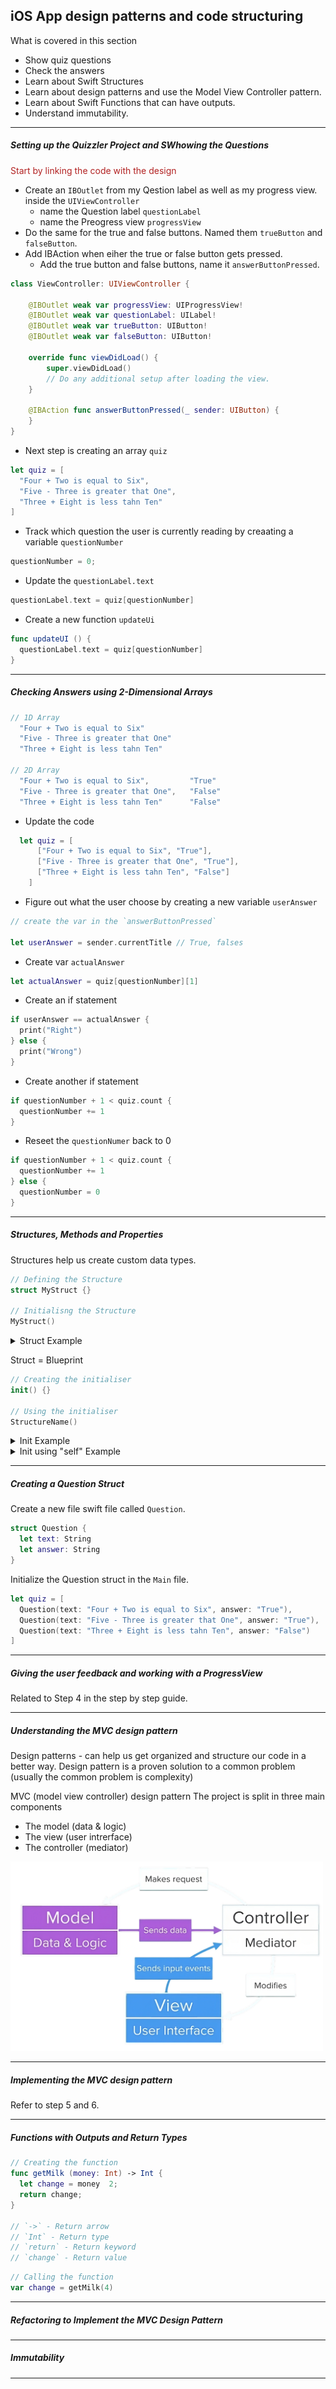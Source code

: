 <h2>iOS App design patterns and code structuring</h2>

What is covered in this section

- Show quiz questions
- Check the answers
- Learn about Swift Structures
- Learn about design patterns and use the Model View Controller pattern.
- Learn about Swift Functions that can have outputs.
- Understand immutability.

---

<h5>Setting up the Quizzler Project and SWhowing the Questions</h5>

<p style="color: FireBrick">Start by linking the code with the design</p>

- Create an `IBOutlet` from my Qestion label as well as my progress view. inside the `UIViewController`
  - name the Question label `questionLabel`
  - name the Preogress view `progressView`
- Do the same for the true and false buttons. Named them `trueButton` and `falseButton`.
- Add IBAction when eiher the true or false button gets pressed.
  - Add the true button and false buttons, name it `answerButtonPressed`.

```swift
class ViewController: UIViewController {

    @IBOutlet weak var progressView: UIProgressView!
    @IBOutlet weak var questionLabel: UILabel!
    @IBOutlet weak var trueButton: UIButton!
    @IBOutlet weak var falseButton: UIButton!

    override func viewDidLoad() {
        super.viewDidLoad()
        // Do any additional setup after loading the view.
    }

    @IBAction func answerButtonPressed(_ sender: UIButton) {
    }
}
```

- Next step is creating an array `quiz`

```swift
let quiz = [
  "Four + Two is equal to Six",
  "Five - Three is greater that One",
  "Three + Eight is less tahn Ten"
]
```

- Track which question the user is currently reading by creaating a variable `questionNumber`

```swift
questionNumber = 0;
```

- Update the `questionLabel.text`

```swift
questionLabel.text = quiz[questionNumber]
```

- Create a new function `updateUi`

```swift
func updateUI () {
  questionLabel.text = quiz[questionNumber]
}
```

---

<h5>Checking Answers using 2-Dimensional Arrays</h5>

```swift
// 1D Array
  "Four + Two is equal to Six"
  "Five - Three is greater that One"
  "Three + Eight is less tahn Ten"

// 2D Array
  "Four + Two is equal to Six",         "True"
  "Five - Three is greater that One",   "False"
  "Three + Eight is less tahn Ten"      "False"
```

- Update the code

```swift
  let quiz = [
      ["Four + Two is equal to Six", "True"],
      ["Five - Three is greater that One", "True"],
      ["Three + Eight is less tahn Ten", "False"]
    ]
```

- Figure out what the user choose by creating a new variable `userAnswer`

```swift
// create the var in the `answerButtonPressed`

let userAnswer = sender.currentTitle // True, falses
```

- Create var `actualAnswer`

```swift
let actualAnswer = quiz[questionNumber][1]
```

- Create an if statement

```swift
if userAnswer == actualAnswer {
  print("Right")
} else {
  print("Wrong")
}
```

- Create another if statement

```swift
if questionNumber + 1 < quiz.count {
  questionNumber += 1
}

```

- Reseet the `questionNumer` back to 0

```swift
if questionNumber + 1 < quiz.count {
  questionNumber += 1
} else {
  questionNumber = 0
}
```

---

<h5>Structures, Methods and Properties</h5>

Structures help us create custom data types.

```swift
// Defining the Structure
struct MyStruct {}

// Initialisng the Structure
MyStruct()
```

<details>
  <summary>Struct Example</summary>

```swift
struct Town {
  let name = "Todorland"
  var citizens = ["Todor", "Batman"]
  var resources = ["Grain": 100, "Ore": 42, "Wool": 42]

  func fortify() {
      print("Defences increased!")
  }
}

var myTown = Town()

print(myTown.citizens) // ["Todor", "Batman"]
print("\(myTown.name) has \(myTown.resources["Grain"]!) bags of grain")

myTown.citizens.append("John Wick")
print(myTown.citizens) // ["Todor", "Batman", "John Wick"]

myTown.fortify()

// The name, citizens and the resources are the properties of the struct
// fortifty is the method of the struct
```

</details>

Struct = Blueprint

```swift
// Creating the initialiser
init() {}

// Using the initialiser
StructureName()
```

<details>
  <summary>Init Example</summary>

```swift
struct Town {
    let name: String
    var citizens: [String]
    var resources: [String: Int]

    // Create the initialiser
    init(townName: String, people: [String], stats: [String: Int]) {
        name = townName
        citizens = people
        resources = stats
    }

    func fortify() {
        print("Defences increased!")
    }
}

var anotherTown = Town(townName: "Island", people: ["Tom Hanks"], stats: ["Coconuts": 100])
anotherTown.citizens.append("Wilson")
print(anotherTown.citizens)

```

</details>

<details>
  <summary>Init using "self" Example</summary>

```swift
struct Town {
    let name: String
    var citizens: [String]
    var resources: [String: Int]

    // Create the initialiser
    init(name: String, citizens: [String], resources: [String: Int]) {
        self.name = name
        self.citizens = citizens
        self.resources = resources
    }

    func fortify() {
        print("Defences increased!")
    }
}

var anotherTown = Town(name: "Island", citizens: ["Tom Hanks"], resources: ["Coconuts": 100])
anotherTown.citizens.append("Wilson")
print(anotherTown.citizens)


```

</details>

---

<h5>Creating a Question Struct</h5>

Create a new file swift file called `Question`.

```swift
struct Question {
  let text: String
  let answer: String
}
```

Initialize the Question struct in the `Main` file.

```swift
let quiz = [
  Question(text: "Four + Two is equal to Six", answer: "True"),
  Question(text: "Five - Three is greater that One", answer: "True"),
  Question(text: "Three + Eight is less tahn Ten", answer: "False")
]
```

---

<h5>Giving the user feedback and working with a ProgressView</h5>

Related to Step 4 in the step by step guide.

---

<h5>Understanding the MVC design pattern</h5>

Design patterns - can help us get organized and structure our code in a better way.
Design pattern is a proven solution to a common problem (usually the common problem is complexity)

MVC (model view controller) design pattern
The project is split in three main components

- The model (data & logic)
- The view (user intrerface)
- The controller (mediator)

<img src="./mvc.png" width="500px"/>

---

<h5>Implementing the MVC design pattern</h5>

Refer to step 5 and 6.

---

<h5>Functions with Outputs and Return Types</h5>

```swift
// Creating the function
func getMilk (money: Int) -> Int {
  let change = money  2;
  return change;
}

// `->` - Return arrow
// `Int` - Return type
// `return` - Return keyword
// `change` - Return value
```

```swift
// Calling the function
var change = getMilk(4)
```

---

<h5>Refactoring to Implement the MVC Design Pattern</h5>

---

<h5>Immutability</h5>

---
